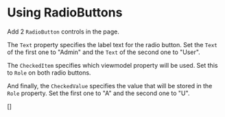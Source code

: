 ﻿Using RadioButtons
==================
Add 2 `RadioButton` controls in the page.

The `Text` property specifies the label text for the radio button. Set the `Text` of the first one to "Admin" and the `Text` of the second one to "User".

The `CheckedItem` specifies which viewmodel property will be used. Set this to `Role` on both radio buttons.

And finally, the `CheckedValue` specifies the value that will be stored in the `Role` property. Set the first one to "A" and the second one to "U".

[<DothtmlExercise Initial="samples/CustomerDetailView_Stage3.dothtml"
        Final="samples/CustomerDetailView_Stage4.dothtml"
        DisplayName="CustomerDetailView.dothtml"
        ValidatorId="Lesson3Step5Validator" />]